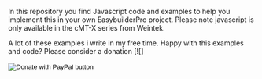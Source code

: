
In this repository you find Javascript code and examples to help you implement this in your own EasybuilderPro project. Please note javascript is only available in the cMT-X series from Weintek.

A lot of these examples i write in my free time. Happy with this examples and code? Please consider a donation
[![]
<form action="https://www.paypal.com/donate" method="post" target="_top">
<input type="hidden" name="hosted_button_id" value="B4GQSU297QEWE" />
<input type="image" src="https://www.paypalobjects.com/en_US/i/btn/btn_donate_LG.gif" border="0" name="submit" title="PayPal - The safer, easier way to pay online!" alt="Donate with PayPal button" />
<img alt="" border="0" src="https://www.paypal.com/en_NL/i/scr/pixel.gif" width="1" height="1" />
</form>




